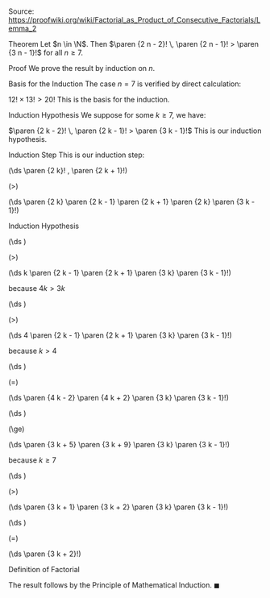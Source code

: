 # 

Source: https://proofwiki.org/wiki/Factorial_as_Product_of_Consecutive_Factorials/Lemma_2



Theorem
Let $n \in \N$.
Then $\paren {2 n - 2}! \, \paren {2 n - 1}! > \paren {3 n - 1}!$ for all $n \ge 7$.


Proof
We prove the result by induction on $n$.


Basis for the Induction
The case $n = 7$ is verified by direct calculation:

$12! \times 13! > 20!$
This is the basis for the induction.


Induction Hypothesis
We suppose for some $k \ge 7$, we have:

$\paren {2 k - 2}! \, \paren {2 k - 1}! > \paren {3 k - 1}!$
This is our induction hypothesis.


Induction Step
This is our induction step:














\(\ds \paren {2 k}! \, \paren {2 k + 1}!\)

\(>\)







\(\ds \paren {2 k} \paren {2 k - 1} \paren {2 k + 1} \paren {2 k} \paren {3 k - 1}!\)





Induction Hypothesis














\(\ds \)

\(>\)







\(\ds k \paren {2 k - 1} \paren {2 k + 1} \paren {3 k} \paren {3 k - 1}!\)





because $4 k > 3 k$














\(\ds \)

\(>\)







\(\ds 4 \paren {2 k - 1} \paren {2 k + 1} \paren {3 k} \paren {3 k - 1}!\)





because $k > 4$














\(\ds \)

\(=\)







\(\ds \paren {4 k - 2} \paren {4 k + 2} \paren {3 k} \paren {3 k - 1}!\)




















\(\ds \)

\(\ge\)







\(\ds \paren {3 k + 5} \paren {3 k + 9} \paren {3 k} \paren {3 k - 1}!\)





because $k \ge 7$














\(\ds \)

\(>\)







\(\ds \paren {3 k + 1} \paren {3 k + 2} \paren {3 k} \paren {3 k - 1}!\)




















\(\ds \)

\(=\)







\(\ds \paren {3 k + 2}!\)





Definition of Factorial



The result follows by the Principle of Mathematical Induction.
$\blacksquare$





